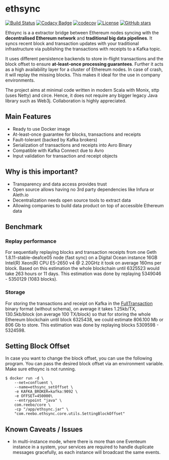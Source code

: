 # ethsync

[![Build Status](https://travis-ci.org/reeboio/ethsync.svg?branch=master)](https://travis-ci.org/reeboio/ethsync) [![Codacy Badge](https://api.codacy.com/project/badge/Grade/fe92a454c96e4cc398de80a060ba3376)](https://www.codacy.com/app/jpzk/ethsync_2?utm_source=github.com&amp;utm_medium=referral&amp;utm_content=jpzk/ethsync&amp;utm_campaign=Badge_Grade)
[![codecov](https://codecov.io/gh/jpzk/ethsync/branch/master/graph/badge.svg)](https://codecov.io/gh/jpzk/ethsync) [![License](http://img.shields.io/:license-Apache%202-grey.svg)](http://www.apache.org/licenses/LICENSE-2.0.txt) [![GitHub stars](https://img.shields.io/github/stars/reeboio/ethsync.svg?style=flat)](https://github.com/jpzk/ethsync/stargazers) 

Ethsync is a a extractor bridge between Ethereum nodes syncing with the **decentralised Ethereum network** and **traditional big data pipelines**. It syncs recent block and transaction updates with your traditional infrastructure via publishing the transactions with receipts to a Kafka topic.

It uses different persistence backends to store in-flight transactions and the block offset to ensure **at-least-once processing guarantees**. Further it acts as a high availability layer for a cluster of Ethereum nodes. In case of crash, it will replay the missing blocks. This makes it ideal for the use in company environments.

The project aims at minimal code written in modern Scala with Monix, sttp (uses Netty) and circe. Hence, it does not require any bigger legacy Java library such as Web3j. Collaboration is highly appreciated. 

## Main Features

* Ready to use Docker image
* At-least-once guarantee for blocks, transactions and receipts
* Fault-tolerant (backed by Kafka brokers)
* Serialization of transactions and receipts into Avro Binary 
* Compatible with Kafka Connect due to Avro
* Input validation for transaction and receipt objects

## Why is this important?

* Transparency and data access provides trust 
* Open source allows having no 3rd party dependencies like Infura or Aleth.io
* Decentralization needs open source tools to extract data
* Allowing companies to build data product on top of accessible Ethereum data

## Benchmark 

### Replay performance

For sequentially replaying blocks and transaction receipts from one Geth 1.8.11-stable-dea1ce05 node (fast sync) on a Digital Ocean instance 16GB Intel(R) Xeon(R) CPU E5-2650 v4 @ 2.20GHz it took on average 160ms per block. Based on this estimation the whole blockchain until 6325523 would take 263 hours or 11 days. This estimation was done by replaying 5349046 - 5350129 (1083 blocks). 

### Storage

For storing the transactions and receipt on Kafka in the [FullTransaction](https://github.com/jpzk/ethsync/blob/master/avro/FullTransaction.json) binary format (without schema), on average it takes 1.25kb/TX, 130.5kb/block (on average 100 TX/block) so that for storing the whole Ethereum blockchain until block 6325438, we could estimate 806.100 Mb or 806 Gb to store. This estimation was done by replaying blocks 5309598 - 5324598. 

## Setting Block Offset

In case you want to change the block offset, you can use the following program. You can pass the desired block offset via an environment variable. Make sure ethsync is not running. 

```$xslt
$ docker run -d \
    --net=confluent \
    --name=ethsync_setOffset \
    -e KAFKA_BROKER=kafka:9092 \
    -e OFFSET=450000\
    --entrypoint "java" \
    com.reebo/core \
    -cp "/app/ethsync.jar" \
    "com.reebo.ethsync.core.utils.SettingBlockOffset"
```

## Known Caveats / Issues
* In multi-instance mode, where there is more than one Eventeum instance in a system, your services are required to handle duplicate messages gracefully, as each instance will broadcast the same events.
